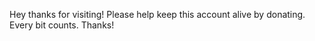 Hey thanks for visiting! Please help keep this account alive by donating. Every bit counts. Thanks! 
